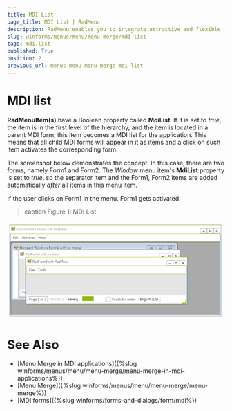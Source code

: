 ```yaml
---
title: MDI List
page_title: MDI List | RadMenu
description: RadMenu enables you to integrate attractive and flexible menus on Forms within your Windows applications.
slug: winforms/menus/menu/menu-merge/mdi-list
tags: mdi,list
published: True
position: 2
previous_url: menus-menu-menu-merge-mdi-list
---
```


# MDI list

**RadMenuItem(s)** have a Boolean property called __MdiList__. If it is set to *true*, the item is in the first level of the hierarchy, and the item is located in a parent MDI form, this item becomes a MDI list for the application. This means that all child  MDI forms will appear in it as items and a click on such item activates the corresponding form. 

The screenshot below demonstrates the concept. In this case, there are two forms, namely Form1 and Form2. The *Window* menu item's **MdiList** property is set to *true*, so the separator item and the Form1, Form2 items are added automatically *after* all items in this menu item. 

If the user clicks on Form1 in the menu, Form1 gets activated.

>caption Figure 1: MDI List

![menus-menu-menu-merge-mdi-list 002](images/menus-menu-menu-merge-mdi-list002.gif)


# See Also

* [Menu Merge in MDI applications]({%slug winforms/menus/menu/menu-merge/menu-merge-in-mdi-applications%})	
* [Menu Merge]({%slug winforms/menus/menu/menu-merge/menu-merge%})	
* [MDI forms]({%slug winforms/forms-and-dialogs/form/mdi%})	